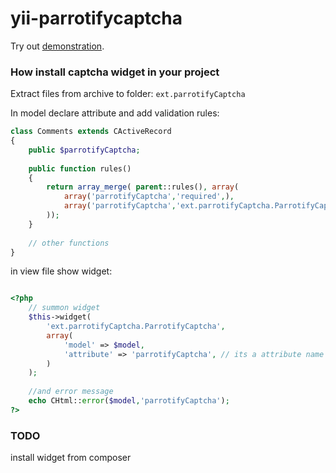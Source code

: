 yii-parrotifycaptcha
====================

Try out [demonstration](http://parrotify.com/demo).

### How install captcha widget in your project ###
Extract files from archive to folder: `ext.parrotifyCaptcha`


In model declare attribute and add validation rules:
```php
class Comments extends CActiveRecord
{
    public $parrotifyCaptcha;
    
    public function rules()
    {
        return array_merge( parent::rules(), array(
            array('parrotifyCaptcha','required',),
            array('parrotifyCaptcha','ext.parrotifyCaptcha.ParrotifyCaptchaValidator',),
        ));
    }
    
    // other functions
}
```

in view file show widget:
```php

<?php 
    // summon widget
    $this->widget(
        'ext.parrotifyCaptcha.ParrotifyCaptcha', 
        array( 
            'model' => $model, 
            'attribute' => 'parrotifyCaptcha', // its a attribute name
        )
    );
    
    //and error message
    echo CHtml::error($model,'parrotifyCaptcha');
?>

```

### TODO ###
install widget from composer
